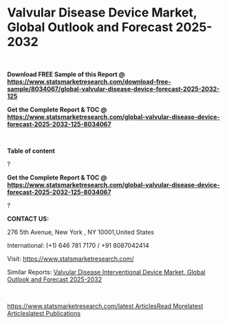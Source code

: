 <h1>Valvular Disease Device Market, Global Outlook and Forecast 2025-2032</h1><br/><p><strong>Download FREE Sample of this Report @ <a href="https://www.statsmarketresearch.com/download-free-sample/8034067/global-valvular-disease-device-forecast-2025-2032-125">https://www.statsmarketresearch.com/download-free-sample/8034067/global-valvular-disease-device-forecast-2025-2032-125</a></strong></p>
 
 
 
 <div><b>Get the Complete Report & TOC @ <a href="https://www.statsmarketresearch.com/global-valvular-disease-device-forecast-2025-2032-125-8034067">https://www.statsmarketresearch.com/global-valvular-disease-device-forecast-2025-2032-125-8034067</a></b></div>
 
 
 
 <p><br />
 
 <b>Table of content</b></p>
 
 
 
 <p>? </p>
 
 
 
 <div><b>Get the Complete Report & TOC @ <a href="https://www.statsmarketresearch.com/global-valvular-disease-device-forecast-2025-2032-125-8034067">https://www.statsmarketresearch.com/global-valvular-disease-device-forecast-2025-2032-125-8034067</a></b></div>
 
 
 
 <p>? </p>
 
 
 
 <p><b>CONTACT US:</b><br />
 
 276 5th Avenue, New York , NY 10001,United States<br />
 
 International: (+1) 646 781 7170 / +91 8087042414<br />
 
 Visit: <a href="https://www.statsmarketresearch.com/">https://www.statsmarketresearch.com/</a><br />
 
 Similar Reports: <a href="https://www.statsmarketresearch.com/global-valvular-disease-device-forecast-2025-2032-125-8034067">Valvular Disease Interventional Device Market, Global Outlook and Forecast 2025-2032</a><br />
 
 <br />
 
 <a href="https://gyeongbokgung.com">https://www.statsmarketresearch.com/</a><a href="https://hallyeomaritime.com">latest Articles</a><a href="https://jingwansa.com">Read More</a><a href="https://nguoiviet.jp/">latest Articles</a><a href="https://www.intelmarketresearch.com/">latest Publications</a></p>